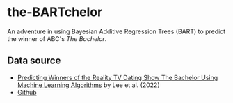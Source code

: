 # the-BARTchelor
An adventure in using Bayesian Additive Regression Trees (BART) to predict the winner of ABC's *The Bachelor*.

## Data source
- [Predicting Winners of the Reality TV Dating Show The Bachelor Using Machine Learning Algorithms](https://arxiv.org/abs/2203.16648) by Lee et al. (2022)
- [Github](https://github.com/chesmore/bach-stats/)
